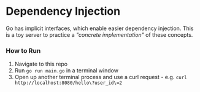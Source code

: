 # Dependency Injection
Go has implicit interfaces, which enable easier dependency injection. This is a toy server to practice a _"concrete implementation"_ of these concepts.

### How to Run
1. Navigate to this repo
2. Run `go run main.go` in a terminal window
3. Open up another terminal process and use a curl request - e.g. `curl http://localhost:8080/hello\?user_id\=2`
